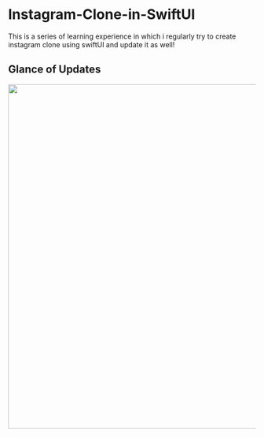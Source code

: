 # Instagram-Clone-in-SwiftUI
This is a series of learning experience in which i regularly try to create instagram clone using swiftUI and update it as well!

## Glance of Updates

<img src="https://imgur.com/fNq2ZfB.png" height="700">
